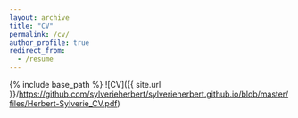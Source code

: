 ```yaml
---
layout: archive
title: "CV"
permalink: /cv/
author_profile: true
redirect_from:
  - /resume
---
```


{% include base_path %}
![CV]({{ site.url }}/https://github.com/sylverieherbert/sylverieherbert.github.io/blob/master/files/Herbert-Sylverie_CV.pdf)
